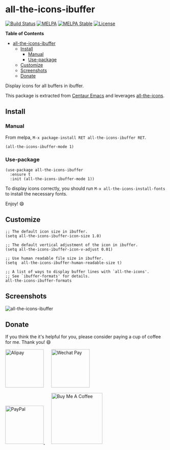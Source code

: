 # all-the-icons-ibuffer

[![Build Status](https://travis-ci.org/seagle0128/all-the-icons-ibuffer.svg?branch=master)](https://travis-ci.org/seagle0128/all-the-icons-ibuffer)
[![MELPA](https://melpa.org/packages/all-the-icons-ibuffer-badge.svg)](https://melpa.org/#/all-the-icons-ibuffer)
[![MELPA Stable](https://stable.melpa.org/packages/all-the-icons-ibuffer-badge.svg)](https://stable.melpa.org/#/all-the-icons-ibuffer)
[![License](http://img.shields.io/:license-gpl3-blue.svg)](LICENSE)

<!-- markdown-toc start - Don't edit this section. Run M-x markdown-toc-refresh-toc -->
**Table of Contents**

- [all-the-icons-ibuffer](#all-the-icons-ibuffer)
    - [Install](#install)
        - [Manual](#manual)
        - [Use-package](#use-package)
    - [Customize](#customize)
    - [Screenshots](#screenshots)
    - [Donate](#donate)

<!-- markdown-toc end -->

Display icons for all buffers in ibuffer.

This package is extracted from [Centaur
Emacs](https://github.com/seagle0128/.emacs.d) and leverages
[all-the-icons](https://github.com/domtronn/all-the-icons.el).

## Install

### Manual

From melpa, `M-x package-install RET all-the-icons-ibuffer RET`.

``` emacs-lisp
(all-the-icons-ibuffer-mode 1)
```

### Use-package

``` emacs-lisp
(use-package all-the-icons-ibuffer
  :ensure t
  :init (all-the-icons-ibuffer-mode 1))
```

To display icons correctly, you should run `M-x all-the-icons-install-fonts` to
install the necessary fonts.

Enjoy! :smile:

## Customize

``` emacs-lisp
;; The default icon size in ibuffer.
(setq all-the-icons-ibuffer-icon-size 1.0)

;; The default vertical adjustment of the icon in ibuffer.
(setq all-the-icons-ibuffer-icon-v-adjust 0.01)

;; Use human readable file size in ibuffer.
(setq  all-the-icons-ibuffer-human-readable-size t)

;; A list of ways to display buffer lines with `all-the-icons'.
;; See `ibuffer-formats' for details.
all-the-icons-ibuffer-formats
```

## Screenshots

![all-the-icons-ibuffer](https://user-images.githubusercontent.com/140797/73564021-b1afe080-4499-11ea-87da-e2fa32d18f53.png
"icons with ibuffer")

## Donate

If you think the it's helpful for you, please consider paying a cup of coffee
for me. Thank you! :smile:

<img
src="https://user-images.githubusercontent.com/140797/65818854-44204900-e248-11e9-9cc5-3e6339587cd8.png"
alt="Alipay" width="120"/>
&nbsp;&nbsp;&nbsp;&nbsp;
<img
src="https://user-images.githubusercontent.com/140797/65818844-366ac380-e248-11e9-931c-4bd872d0566b.png"
alt="Wechat Pay" width="120"/>

<a href="https://paypal.me/seagle0128" target="_blank">
<img
src="https://www.paypalobjects.com/digitalassets/c/website/marketing/apac/C2/logos-buttons/optimize/44_Grey_PayPal_Pill_Button.png"
alt="PayPal" width="120" />
</a>
&nbsp;&nbsp;&nbsp;&nbsp;
<a href="https://www.buymeacoffee.com/s9giES1" target="_blank">
<img src="https://cdn.buymeacoffee.com/buttons/default-orange.png" alt="Buy Me A Coffee"
width="160"/>
</a>
